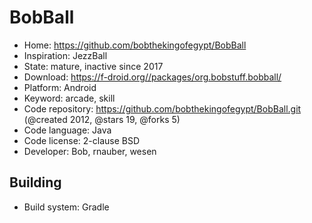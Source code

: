 # BobBall

- Home: https://github.com/bobthekingofegypt/BobBall
- Inspiration: JezzBall
- State: mature, inactive since 2017
- Download: https://f-droid.org//packages/org.bobstuff.bobball/
- Platform: Android
- Keyword: arcade, skill
- Code repository: https://github.com/bobthekingofegypt/BobBall.git (@created 2012, @stars 19, @forks 5)
- Code language: Java
- Code license: 2-clause BSD
- Developer: Bob, rnauber, wesen

## Building

- Build system: Gradle
